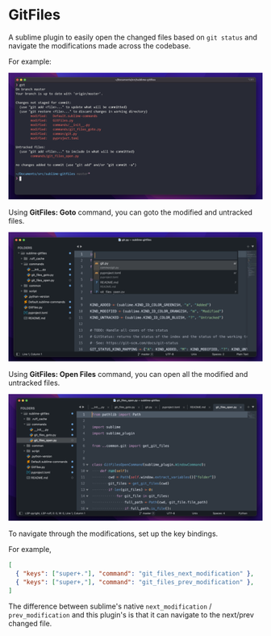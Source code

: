 # GitFiles

A sublime plugin to easily open the changed files based on `git status` and navigate the modifications made across the codebase.

For example:

![git status example](images/git-status-example.png)

Using **GitFiles: Goto** command, you can goto the modified and untracked files.

![GitFiles: Goto](images/git-files-goto-command.png)

Using **GitFiles: Open Files** command, you can open all the modified and untracked files.

![GitFiles: Open Files results](images/git-files-opened-files.png)

To navigate through the modifications, set up the key bindings.

For example,

```json
[
  { "keys": ["super+."], "command": "git_files_next_modification" },
  { "keys": ["super+,"], "command": "git_files_prev_modification" },
]
```

The difference between sublime's native `next_modification` / `prev_modification` and this plugin's is that it can navigate to the next/prev changed file.

